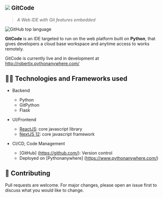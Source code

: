 <p style="font-size: 19px; font-weight: bold">
    <img src="public/favicon.ico"/> GitCode
</p>

> _A Web IDE with Git features embedded_

![GitHub top language](https://img.shields.io/github/languages/top/isaacrobert33/GitCode?color=yellow&label=JavaScript)

**GitCode** is an IDE targeted to run on the web platform built on **Python**, that gives developers a cloud base workspace and anytime access to works remotely.

GitCode is currently live and in development at http://robertix.pythonanywhere.com/

## 👷🏽 Technologies and Frameworks used
* Backend
    * Python
    * GitPython
    * Flask

* UI/Frontend
    * [ReactJS](https://reactjs.org/): core javascript library
    * [NextJS 12](https://nextjs.org/): core javascript framework

* CI/CD, Code Management
    * [GitHub] (https://github.com/): Version control
    * Deployed on [Pythonanywhere] (https://www.pythonanywhere.com/)

## 📂 Contributing
Pull requests are welcome. For major changes, please open an issue first to discuss what you would like to change.
